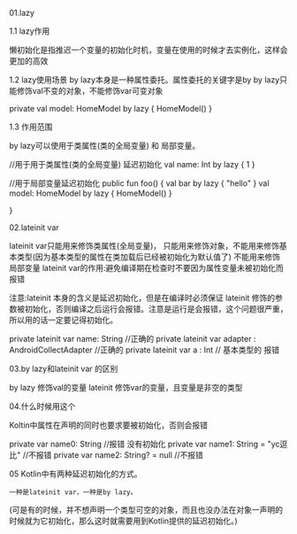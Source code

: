 01.lazy


1.1   lazy作用

懒初始化是指推迟一个变量的初始化时机，变量在使用的时候才去实例化，这样会更加的高效



1.2 lazy使用场景
by lazy本身是一种属性委托。属性委托的关键字是by
by lazy只能修饰val不变的对象，不能修饰var可变对象

private val model: HomeModel by lazy {
    HomeModel()
}






1.3 作用范围

by lazy可以使用于类属性(类的全局变量)     和      局部变量。

//用于用于类属性(类的全局变量) 延迟初始化
val name: Int by lazy { 1 }





//用于局部变量延迟初始化
public fun foo() {
    val bar by lazy { "hello" }
    val model: HomeModel by lazy {
        HomeModel()
    }

}









02.lateinit  var

lateinit var只能用来修饰类属性(全局变量)，
只能用来修饰对象，不能用来修饰基本类型(因为基本类型的属性在类加载后已经被初始化为默认值了)
不能用来修饰局部变量
lateinit var的作用:避免编译期在检查时不要因为属性变量未被初始化而报错

注意:lateinit 本身的含义是延迟初始化，但是在编译时必须保证 lateinit 修饰的参数被初始化，否则编译之后运行会报错。注意是运行是会报错，这个问题很严重，所以用的话一定要记得初始化。


private lateinit var name: String               //正确的
private lateinit var adapter : AndroidCollectAdapter        //正确的
private lateinit var a : Int                // 基本类型的  报错







03.by lazy和lateinit var 的区别

by lazy 修饰val的变量
lateinit 修饰var的变量，且变量是非空的类型


04.什么时候用这个


Koltin中属性在声明的同时也要求要被初始化，否则会报错

private var name0: String //报错  没有初始化
private var name1: String = "yc逗比" //不报错
private var name2: String? = null //不报错


05  Kotlin中有两种延迟初始化的方式。

    一种是lateinit var，一种是by lazy。

 (可是有的时候，并不想声明一个类型可空的对象，而且也没办法在对象一声明的时候就为它初始化，那么这时就需要用到Kotlin提供的延迟初始化。)







